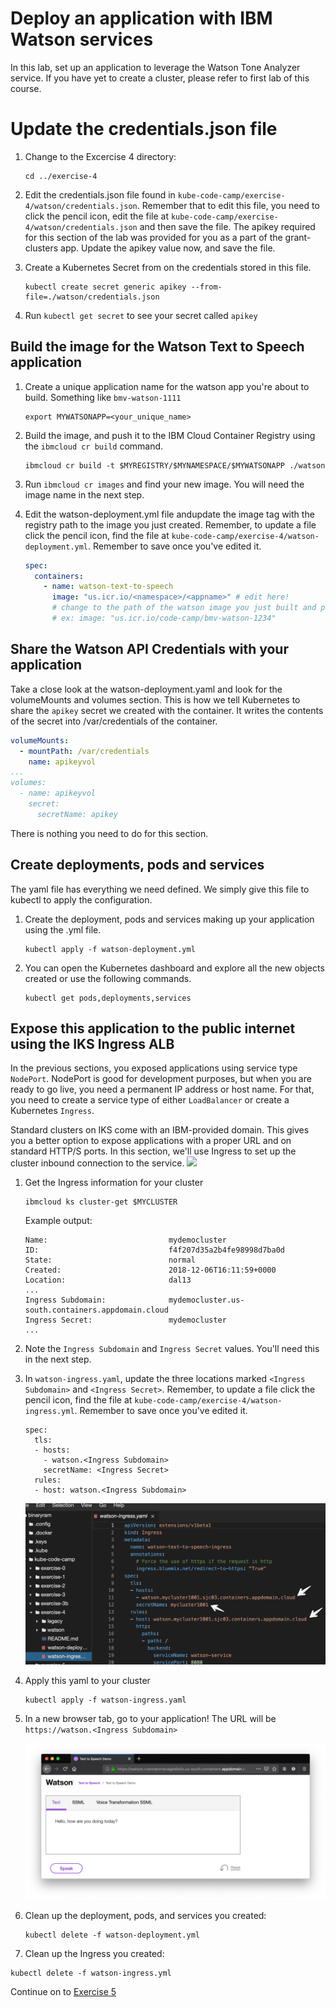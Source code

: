 # Deploy an application with IBM Watson services

In this lab, set up an application to leverage the Watson Tone Analyzer service. If you have yet to create a cluster, please refer to first lab of this course.

# Update the credentials.json file
1. Change to the Excercise 4 directory:

    ```
    cd ../exercise-4
    ```

2. Edit the credentials.json file found in `kube-code-camp/exercise-4/watson/credentials.json`. Remember that to edit this file, you need to click the pencil icon, edit the file at `kube-code-camp/exercise-4/watson/credentials.json` and then save the file. The apikey required for this section of the lab was provided for you as a part of the grant-clusters app. Update the apikey value now, and save the file.

3. Create a Kubernetes Secret from on the credentials stored in this file.

    ```
    kubectl create secret generic apikey --from-file=./watson/credentials.json 
    ```
4. Run `kubectl get secret` to see your secret called `apikey`


## Build the image for the Watson Text to Speech application

1. Create a unique application name for the watson app you're about to build. Something like `bmv-watson-1111`

    ```
    export MYWATSONAPP=<your_unique_name>
    ```

2. Build the image, and push it to the IBM Cloud Container Registry using the `ibmcloud cr build` command.

   ```
   ibmcloud cr build -t $MYREGISTRY/$MYNAMESPACE/$MYWATSONAPP ./watson
   ```
3. Run `ibmcloud cr images` and find your new image. You will need the image name in the next step.

3. Edit the watson-deployment.yml file andupdate the image tag with the registry path to the image you just created. Remember, to update a file click the pencil icon, find the file at `kube-code-camp/exercise-4/watson-deployment.yml`. Remember to save once you've edited it.

    ```yml
    spec:
      containers:
        - name: watson-text-to-speech
          image: "us.icr.io/<namespace>/<appname>" # edit here!
          # change to the path of the watson image you just built and pushed
          # ex: image: "us.icr.io/code-camp/bmv-watson-1234"
    ```

## Share the Watson API Credentials with your application
Take a close look at the watson-deployment.yaml and look for the volumeMounts and volumes section. This is how we tell Kubernetes to share the `apikey` secret we created with the container. It writes the contents of the secret into /var/credentials of the container.

  ```yml
  volumeMounts:
    - mountPath: /var/credentials
      name: apikeyvol
  ...
  volumes:
    - name: apikeyvol
      secret:
        secretName: apikey
  ```
There is nothing you need to do for this section.

## Create deployments, pods and services
The yaml file has everything we need defined. We simply give this file to kubectl to apply the configuration.

1. Create the deployment, pods and services making up your application using the .yml file.

   ```
   kubectl apply -f watson-deployment.yml
   ```
1. You can open the Kubernetes dashboard and explore all the new objects created or use the following commands.

   ```
   kubectl get pods,deployments,services
   ```

## Expose this application to the public internet using the IKS Ingress ALB

In the previous sections, you exposed applications using service type `NodePort`. NodePort is good for development purposes, but when you are ready to go live, you need a permanent IP address or host name. For that, you need to create a service type of either `LoadBalancer` or create a Kubernetes `Ingress`.

Standard clusters on IKS come with an IBM-provided domain. This gives you a better option to expose applications with a proper URL and on standard HTTP/S ports. In this section, we'll use Ingress to set up the cluster inbound connection to the service.
![](https://cloud.ibm.com/docs-content/v1/content/4fb01670d36e2a82c7b5e9c5ff5a93068dbf2826/tutorials/images/solution2/Ingress.png)

1. Get the Ingress information for your cluster

    ```
    ibmcloud ks cluster-get $MYCLUSTER
    ```
    Example output:
    ```
    Name:                           mydemocluster
    ID:                             f4f207d35a2b4fe98998d7ba0d
    State:                          normal
    Created:                        2018-12-06T16:11:59+0000
    Location:                       dal13
    ...
    Ingress Subdomain:              mydemocluster.us-south.containers.appdomain.cloud
    Ingress Secret:                 mydemocluster
    ...
    ```
    
2. Note the `Ingress Subdomain` and `Ingress Secret` values. You'll need this in the next step.
3. In `watson-ingress.yaml`, update the three locations marked `<Ingress Subdomain>` and `<Ingress Secret>`. Remember, to update a file click the pencil icon, find the file at `kube-code-camp/exercise-4/watson-ingress.yml`. Remember to save once you've edited it.
    ```
    spec:
      tls:
      - hosts:
        - watson.<Ingress Subdomain>
        secretName: <Ingress Secret>
      rules:
      - host: watson.<Ingress Subdomain>
      ```
    ![](../README_images/watson-ingress.png)
4. Apply this yaml to your cluster
    ```
    kubectl apply -f watson-ingress.yaml
    ```
4. In a new browser tab, go to your application! The URL will be `https://watson.<Ingress Subdomain>`

    ![](../README_images/watson-tts.png)
    
4. Clean up the deployment, pods, and services you created:

    ```
    kubectl delete -f watson-deployment.yml
    ```
5. Clean up the Ingress you created:

 ```
 kubectl delete -f watson-ingress.yml
 ```

Continue on to [Exercise 5](../exercise-5/README.md)
